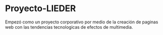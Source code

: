 # Proyecto-LIEDER
 Empezó como un proyecto corporativo por medio de la creación de paginas web con las tendencias tecnologicas de efectos de multimedia.

